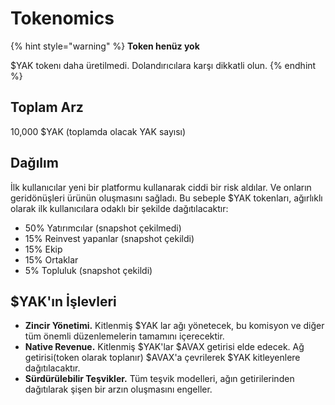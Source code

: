 # Tokenomics

{% hint style="warning" %}
**Token henüz yok**

$YAK tokenı daha üretilmedi. Dolandırıcılara karşı dikkatli olun.
{% endhint %}

## Toplam Arz

10,000 $YAK \(toplamda olacak YAK sayısı\)

## Dağılım

İlk kullanıcılar yeni bir platformu kullanarak ciddi bir risk aldılar. Ve onların geridönüşleri ürünün oluşmasını sağladı. Bu sebeple $YAK tokenları, ağırlıklı olarak ilk kullanıcılara odaklı bir şekilde dağıtılacaktır:

* 50% Yatırımcılar \(snapshot çekilmedi\)
* 15% Reinvest yapanlar \(snapshot çekildi\)
* 15% Ekip
* 15% Ortaklar
* 5% Topluluk \(snapshot çekildi\)

## $YAK'ın İşlevleri

* **Zincir Yönetimi.** Kitlenmiş $YAK lar ağı yönetecek, bu komisyon ve diğer tüm önemli düzenlemelerin tamamını içerecektir.
* **Native Revenue.** Kitlenmiş $YAK'lar $AVAX getirisi elde edecek. Ağ getirisi\(token olarak toplanır\) $AVAX'a çevrilerek $YAK kitleyenlere dağıtılacaktır.
* **Sürdürülebilir Teşvikler.** Tüm teşvik modelleri, ağın getirilerinden dağıtılarak şişen bir arzın oluşmasını engeller.

